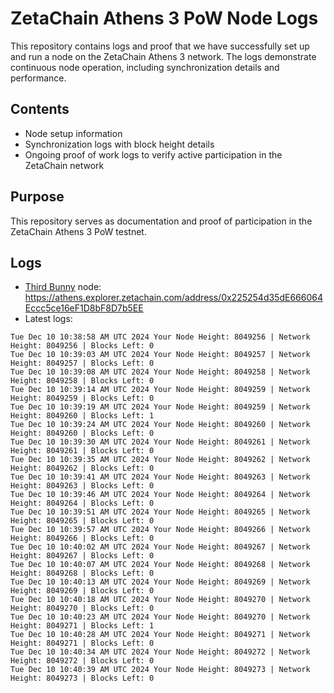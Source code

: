 # ZetaChain Athens 3 PoW Node Logs
This repository contains logs and proof that we have successfully set up and run a node on the ZetaChain Athens 3 network. The logs demonstrate continuous node operation, including synchronization details and performance.

## Contents
- Node setup information
- Synchronization logs with block height details
- Ongoing proof of work logs to verify active participation in the ZetaChain network

## Purpose
This repository serves as documentation and proof of participation in the ZetaChain Athens 3 PoW testnet.

## Logs

- [Third Bunny](https://thirdbunny.xyz/) node: https://athens.explorer.zetachain.com/address/0x225254d35dE666064Eccc5ce16eF1D8bF8D7b5EE
- Latest logs:
```
Tue Dec 10 10:38:58 AM UTC 2024 Your Node Height: 8049256 | Network Height: 8049256 | Blocks Left: 0
Tue Dec 10 10:39:03 AM UTC 2024 Your Node Height: 8049257 | Network Height: 8049257 | Blocks Left: 0
Tue Dec 10 10:39:08 AM UTC 2024 Your Node Height: 8049258 | Network Height: 8049258 | Blocks Left: 0
Tue Dec 10 10:39:14 AM UTC 2024 Your Node Height: 8049259 | Network Height: 8049259 | Blocks Left: 0
Tue Dec 10 10:39:19 AM UTC 2024 Your Node Height: 8049259 | Network Height: 8049260 | Blocks Left: 1
Tue Dec 10 10:39:24 AM UTC 2024 Your Node Height: 8049260 | Network Height: 8049260 | Blocks Left: 0
Tue Dec 10 10:39:30 AM UTC 2024 Your Node Height: 8049261 | Network Height: 8049261 | Blocks Left: 0
Tue Dec 10 10:39:35 AM UTC 2024 Your Node Height: 8049262 | Network Height: 8049262 | Blocks Left: 0
Tue Dec 10 10:39:41 AM UTC 2024 Your Node Height: 8049263 | Network Height: 8049263 | Blocks Left: 0
Tue Dec 10 10:39:46 AM UTC 2024 Your Node Height: 8049264 | Network Height: 8049264 | Blocks Left: 0
Tue Dec 10 10:39:51 AM UTC 2024 Your Node Height: 8049265 | Network Height: 8049265 | Blocks Left: 0
Tue Dec 10 10:39:57 AM UTC 2024 Your Node Height: 8049266 | Network Height: 8049266 | Blocks Left: 0
Tue Dec 10 10:40:02 AM UTC 2024 Your Node Height: 8049267 | Network Height: 8049267 | Blocks Left: 0
Tue Dec 10 10:40:07 AM UTC 2024 Your Node Height: 8049268 | Network Height: 8049268 | Blocks Left: 0
Tue Dec 10 10:40:13 AM UTC 2024 Your Node Height: 8049269 | Network Height: 8049269 | Blocks Left: 0
Tue Dec 10 10:40:18 AM UTC 2024 Your Node Height: 8049270 | Network Height: 8049270 | Blocks Left: 0
Tue Dec 10 10:40:23 AM UTC 2024 Your Node Height: 8049270 | Network Height: 8049271 | Blocks Left: 1
Tue Dec 10 10:40:28 AM UTC 2024 Your Node Height: 8049271 | Network Height: 8049271 | Blocks Left: 0
Tue Dec 10 10:40:34 AM UTC 2024 Your Node Height: 8049272 | Network Height: 8049272 | Blocks Left: 0
Tue Dec 10 10:40:39 AM UTC 2024 Your Node Height: 8049273 | Network Height: 8049273 | Blocks Left: 0
```
